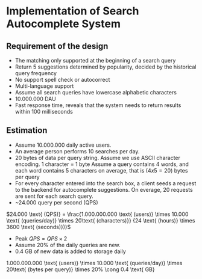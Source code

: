 # Implementation of Search Autocomplete System

## Requirement of the design

- The matching only supported at the beginning of a search query
- Return 5 suggestions determined by popularity, decided by the historical query frequency
- No support spell check or autocorrect
- Multi-language support
- Assume all search queries have lowercase alphabetic characters
- 10.000.000 DAU
- Fast response time, reveals that the system needs to return results within 100 milliseconds

## Estimation

- Assume 10.000.000 daily active users.
- An average person performs 10 searches per day.
- 20 bytes of data per query string. 
Assume we use ASCII character encoding. 1 character = 1 byte
Assume a query contains 4 words, and each word contains 5 characters on average, that is $(4x5=20)$ bytes per query
- For every character entered into the search box, a client seeds a request to the backend for autocomplete suggestions.
On everage, 20 requests are sent for each search query.
- ~24.000 query per second (QPS) 

$24.000 \text{ (QPS)} = \frac{1.000.000.000 \text{ (users)} \times 10.000 \text{ (queries/day)} \times 20\text{ (characters)}} {24 \text{ (hours)} \times 3600 \text{ (seconds)})}$

- Peak $QPS = QPS \times 2$
- Assume 20% of the daily queries are new.
- 0.4 GB of new data is added to storage daily

1.000.000.000 \text{ (users)} \times 10.000 \text{ (queries/day)} \times 20\text{ (bytes per query)} \times 20\% \cong 0.4 \text{ GB}
